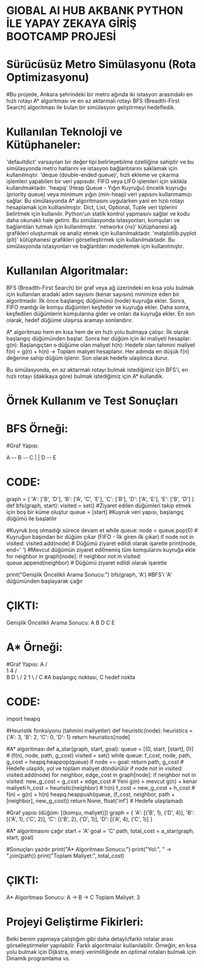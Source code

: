 # GlOBAL AI HUB AKBANK PYTHON İLE YAPAY ZEKAYA GİRİŞ BOOTCAMP PROJESİ
# Sürücüsüz Metro Simülasyonu (Rota Optimizasyonu)

#Bu projede, Ankara şehrindeki bir metro ağında iki istasyon arasındaki en hızlı rotayı A* algoritması ve en az aktarmalı rotayı BFS (Breadth-First Search) algoritması ile bulan bir simülasyon geliştirmeyi hedefledik. 

# Kullanılan Teknoloji ve Kütüphaneler:
'defaultdict' varsayılan bir değer tipi belirleyebilme özelliğine sahiptir ve bu simülasyonda metro hatlarını ve istasyon bağlantılarını saklamak için kullanılmıştır.
'deque (double-ended queue)', hızlı ekleme ve çıkarma işlemleri yapabilen bir veri yapısıdır. FIFO veya LIFO işlemleri için sıklıkla kullanılmaktadır.
'heapq' (Heap Queue - Yığın Kuyruğu) öncelik kuyruğu (priority queue) veya minimum yığın (min-heap) veri yapısını kullanmamızı sağlar. Bu simülasyonda A* algoritmasını uygularken yani en hzılı rotayı hesaplamak için kulllanılmıştır.
 Dict, List, Optional, Tuple veri tiplerini belirtmek için kullanılır. Python'un statik kontrol yapmasını sağlar ve kodu daha okunaklı hale getirir. Bu simülasyonda istasyonları, komşuları ve bağlantıları tutmak için kullanılmıştır.
'networkx (nx)' kütüphanesi ağ grafikleri oluşturmak ve analiz etmek için kullanılmaktadır.
'matplotlib.pyplot (plt)' kütüphanesi grafikleri görselleştirmek için kullanılmaktadır. Bu simülasyonda istasyonları ve bağlantıları modellemek için kullanılmıştır.

# Kullanılan Algoritmalar:
BFS (Breadth-First Search) bir graf veya ağ üzerindeki en kısa yolu bulmak için kullanılan aradaki adım sayısını (kenar sayısını) minimize eden bir algoritmadır. İlk önce başlangıç düğümünü (node) kuyruğa ekler. Sonra, FIFO mantığı ile komşu düğümleri keşfeder ve kuyruğa ekler. Daha sonra, keşfedilen düğümlerin komşularına gider ve onları da kuyruğa ekler. En son olarak, hedef düğüme ulaşırsa aramayı sonlandırır.

A* algoritması hem en kısa hem de en hızlı yolu bulmaya çalışır. İlk olarak başlangıç düğümünden başlar. Sonra her düğüm için iki maliyeti hesaplar:
g(n): Başlangıçtan o düğüme olan maliyet 
h(n): Hedefe olan tahmini maliyet
f(n) = g(n) + h(n) → Toplam maliyet hesaplanır.
Her adımda en düşük f(n) değerine sahip düğüm işlenir. Son olarak hedefe ulaşılınca durur.

Bu simülasyonda, en az aktarmalı rotayı bulmak istediğimiz için BFS'i, en hızlı rotayı (dakikaya göre) bulmak istediğimiz için A* kullandık.

# Örnek Kullanım ve Test Sonuçları
# BFS Örneği:

#Graf Yapısı:

A -- B -- C
|    |
D -- E

# CODE:
graph = {
    'A': ['B', 'D'],
    'B': ['A', 'C', 'E'],
    'C': ['B'],
    'D': ['A', 'E'],
    'E': ['B', 'D']
}
def bfs(graph, start):
  visited = set()         #Ziyaret edilen düğümleri takip etmek için boş bir küme oluştur
  queue = [start]    #Kuyruk veri yapısı, başlangıç düğümü ile başlatılır

  #Kuyruk boş olmadığı sürece devam et
  while queue:
    node = queue.pop(0) # Kuyruğun başından bir düğüm çıkar (FIFO - İlk giren ilk çıkar)
    if node not in visited:
      visited.add(node) # Düğümü ziyaret edildi olarak işaretle
      print(node, end=' ')
      #Mevcut düğümün ziyaret edilmemiş tüm komşularını kuyruğa ekle
      for neighbor in graph[node]:
        if neighbor not in visited:
          queue.append(neighbor)  # Düğümü ziyaret edildi olarak işaretle

print("Genişlik Öncelikli Arama Sonucu:")
bfs(graph, 'A')  #BFS'i 'A' düğümünden başlayarak çağır

# ÇIKTI: 
Genişlik Öncelikli Arama Sonucu:
A B D C E 

# A* Örneği:

#Graf Yapısı:
        A
       / \
      1   4
     /     \
    B        D
     \     /
      2   1
       \ /
        C
#A başlangıç noktası, C hedef nokta
# CODE:
import heapq

#Heuristik fonksiyonu (tahmini maliyetler)
def heuristic(node):
    heuristics = {'A': 3, 'B': 2, 'C': 0, 'D': 1}
    return heuristics[node]

#A* algoritması
def a_star(graph, start, goal):
    queue = [(0, start, [start], 0)]  # (f(n), node, path, g_cost)
    visited = set()
    while queue:
        f_cost, node, path, g_cost = heapq.heappop(queue)
        if node == goal:
            return path, g_cost  # Hedefe ulaşıldı, yol ve toplam maliyet döndürülür
        if node not in visited:
            visited.add(node)
            for neighbor, edge_cost in graph[node]:
                if neighbor not in visited:
                    new_g_cost = g_cost + edge_cost  # Yeni g(n) = mevcut g(n) + kenar maliyeti
                    h_cost = heuristic(neighbor)   # h(n)
                    f_cost = new_g_cost + h_cost    # f(n) = g(n) + h(n)
                    heapq.heappush(queue, (f_cost, neighbor, path + [neighbor], new_g_cost))
    return None, float('inf')  # Hedefe ulaşılamadı

#Graf yapısı (düğüm: [(komşu, maliyet)])
graph = {
    'A': [('B', 1), ('D', 4)],
    'B': [('A', 1), ('C', 2)],
    'C': [('B', 2), ('D', 1)],
    'D': [('A', 4), ('C', 1)]
}

#A* algoritmasını çağır
start = 'A'
goal = 'C'
path, total_cost = a_star(graph, start, goal)

#Sonuçları yazdır
print("A* Algoritması Sonucu:")
print("Yol:", " -> ".join(path))
print("Toplam Maliyet:", total_cost)

# ÇIKTI:
A* Algoritması Sonucu:
A -> B -> C
Toplam Maliyet: 3

# Projeyi Geliştirme Fikirleri:
Belki benim yapmaya çalıştığım gibi daha detaylı/farklı rotalar arası görselleştirmeler yapılabilir.
Farklı algoritmalar kullanılabilir. Örneğin; en kısa yolu bulmak için Dijkstra, enerji verimliliğinde en optimal rotaları bulmak için Dinamik programlama vs.
